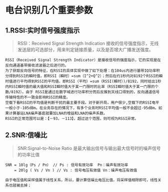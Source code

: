 # 电台识别几个重要参数 
## 1.RSSI:实时信号强度指示 
>RSSI：Received Signal Strength Indication 接收的信号强度指示，无线发送层的可选部分，用来判定链接质量，以及是否增大广播发送强度。

    RSSI（Received Signal Strength Indicator）是接收信号的强度指示，它的实现是在反向通道基带接收滤波器之后进行的。
    为了获取反向信号的特征，在RSSI的具体实现中做了如下处理：在104us内进行基带IQ功率积分得到RSSI的瞬时值，即RSSI（瞬时）=sum（I^2+Q^2）；然后在约1秒内对8192个RSSI的瞬时值进行平均得到RSSI的平均值，即RSSI（平均）=sum（RSSI(瞬时）)/8192，同时给出1秒内RSSI瞬时值的最大值和RSSI瞬时值大于某一门限时的比率（RSSI瞬时值大于某一门限的个数/8192）。由于 RSSI是通过在数字域进行功率积分而后反推到天线口得到的，反向通道信号传输特性的不一致会影响RSSI的精度。
    空载下看RSSI的平均值是判断干扰的最主要手段。对于新开局，用户很少,空载下的RSSI电平一般小于-105dBm。在业务存在的情况下，有多个业务时RSSI平均值一般不会超过-95dBm。如果计算基站LNA噪声基底就要加LNA的增益和LNA的噪声系数。
    RSSI的正常范围可以是：【－93，－113】，超过这个范围，则可视为RSSI异常。
## 2.SNR:信噪比  
>SNR:Signal-to-Noise Ratio 是最大输出信号与输出最大信号时的噪声信号的功率比值
    
    SNR = 10lg（Ps / Pn） // Ps : 信号有效功率  Pn：噪声有效功率
        = 20lg ( Vs / Vn ) // Vs : 信号电压有效值 Vn：噪声电压有效值

    由于电压值和采样值属于线性关系，所以，要计算信噪比电压比值，将采样值相除即可，线性关系也就被去掉；

    
